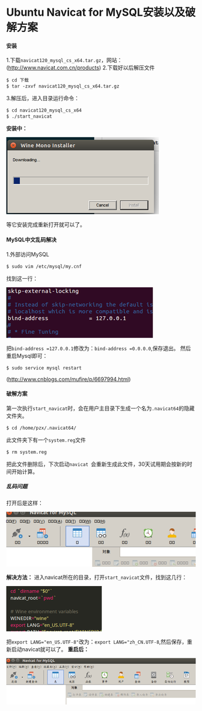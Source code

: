 # Ubuntu Navicat for MySQL安装以及破解方案
#### 安装
1.下载`navicat120_mysql_cs_x64.tar.gz`，网站： (http://www.navicat.com.cn/products)
2.下载好以后解压文件
```
$ cd 下载
$ tar -zxvf navicat120_mysql_cs_x64.tar.gz
```
3.解压后，进入目录运行命令：
```
$ cd navicat120_mysql_cs_x64
$ ./start_navicat
```
**安装中：**

![](img/001.png)

等它安装完成重新打开就可以了。
#### MySQL中文乱码解决
1.外部访问MySQL
```
$ sudo vim /etc/mysql/my.cnf
```
找到这一行：

![](img/005.png)

把`bind-address =127.0.0.1`修改为：`bind-address =0.0.0.0`,保存退出。
然后重启Mysql即可：
```
$ sudo service mysql restart
```
(http://www.cnblogs.com/mufire/p/6697994.html)

#### 破解方案
第一次执行`start_navicat`时，会在用户主目录下生成一个名为`.navicat64`的隐藏文件夹。
```
$ cd /home/pzx/.navicat64/  
```
此文件夹下有一个`system.reg`文件
```
$ rm system.reg
```
把此文件删除后，下次启动`navicat `会重新生成此文件，30天试用期会按新的时间开始计算。

##### 乱码问题
打开后是这样：

![](img/002.png)

**解决方法：**
进入navicat所在的目录，打开`start_navicat`文件，找到这几行：

![](img/003.png)

把`export LANG="en_US.UTF-8"`改为：`export LANG="zh_CN.UTF-8`,然后保存，重新启动navicat就可以了。
**重启后：**

![](img/004.png)